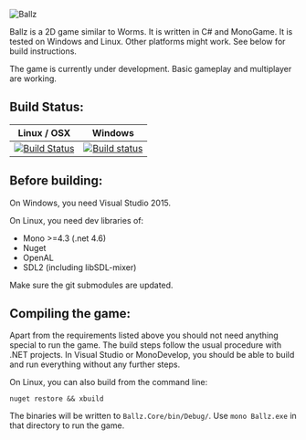 ![Ballz](https://spagaachen.github.io/static/img/ballz-logo.png)

Ballz is a 2D game similar to Worms. It is written in C# and MonoGame. It is tested on Windows and Linux. Other platforms might work. See below for build instructions.

The game is currently under development. Basic gameplay and multiplayer are working.

## Build Status:
| Linux / OSX | Windows |
| ----- | ------- |
| [![Build Status](https://travis-ci.org/SpagAachen/Ballz.svg?branch=master)](https://travis-ci.org/SpagAachen/Ballz) | [![Build status](https://ci.appveyor.com/api/projects/status/exmgex28ay9v20k8/branch/master?svg=true)](https://ci.appveyor.com/project/LukasBoersma/ballz/branch/master) |

## Before building:

On Windows, you need Visual Studio 2015.

On Linux, you need dev libraries of:
- Mono >=4.3 (.net 4.6)
- Nuget
- OpenAL
- SDL2 (including libSDL-mixer)

Make sure the git submodules are updated.

## Compiling the game:

Apart from the requirements listed above you should not need anything special to run the game. The build steps follow the usual procedure with .NET projects. In Visual Studio or MonoDevelop, you should be able to build and run everything without any further steps.

On Linux, you can also build from the command line:
```
nuget restore && xbuild
```

The binaries will be written to `Ballz.Core/bin/Debug/`. Use `mono Ballz.exe` in that directory to run the game.
